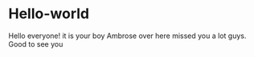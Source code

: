 # Hello-world

Hello everyone!
it is your boy Ambrose over here
missed you a lot guys.
Good to see you
